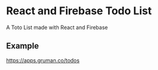 # React and Firebase Todo List

A Toto List made with React and Firebase

## Example

https://apps.gruman.co/todos
